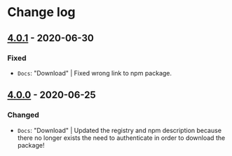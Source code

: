 # Change log

## [4.0.1](https://github.com/cake-hub/web-css_framework/tree/v4.0.1) - 2020-06-30

### Fixed

* `Docs`: "Download" | Fixed wrong link to npm package.


## [4.0.0](https://github.com/cake-hub/web-css_framework/tree/v4.0.0) - 2020-06-25

### Changed

* `Docs`: "Download" | Updated the registry and npm description because there no longer exists the need to authenticate in order to download the package!
